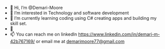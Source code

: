 - 👋 Hi, I’m @Demari-Moore
- 👀 I’m interested in Technology and software development
- 🌱 I’m currently learning coding using C# creating apps and building my skill set.
- 💞️
- 📫 You can reach me on linkedIn https://www.linkedin.com/in/demari-m-42b767169/ or email me at demarimoore77@gmail.com

<!---
Demari-Moore/Demari-Moore is a ✨ special ✨ repository because its `README.md` (this file) appears on your GitHub profile.
You can click the Preview link to take a look at your changes.
--->
